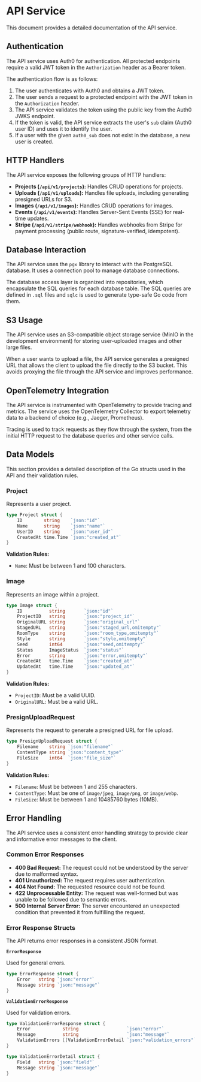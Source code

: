 # API Service

This document provides a detailed documentation of the API service.

## Authentication

The API service uses Auth0 for authentication. All protected endpoints require a valid JWT token in the `Authorization` header as a Bearer token.

The authentication flow is as follows:

1.  The user authenticates with Auth0 and obtains a JWT token.
2.  The user sends a request to a protected endpoint with the JWT token in the `Authorization` header.
3.  The API service validates the token using the public key from the Auth0 JWKS endpoint.
4.  If the token is valid, the API service extracts the user's `sub` claim (Auth0 user ID) and uses it to identify the user.
5.  If a user with the given `auth0_sub` does not exist in the database, a new user is created.

## HTTP Handlers

The API service exposes the following groups of HTTP handlers:

- **Projects (`/api/v1/projects`):** Handles CRUD operations for projects.
- **Uploads (`/api/v1/uploads`):** Handles file uploads, including generating presigned URLs for S3.
- **Images (`/api/v1/images`):** Handles CRUD operations for images.
- **Events (`/api/v1/events`):** Handles Server-Sent Events (SSE) for real-time updates.
- **Stripe (`/api/v1/stripe/webhook`):** Handles webhooks from Stripe for payment processing (public route, signature-verified, idempotent).

## Database Interaction

The API service uses the `pgx` library to interact with the PostgreSQL database. It uses a connection pool to manage database connections.

The database access layer is organized into repositories, which encapsulate the SQL queries for each database table.
The SQL queries are defined in `.sql` files and `sqlc` is used to generate type-safe Go code from them.

## S3 Usage

The API service uses an S3-compatible object storage service (MinIO in the development environment) for storing user-uploaded images and other large files.

When a user wants to upload a file, the API service generates a presigned URL that allows the client to upload the file directly to the S3 bucket. This avoids proxying the file through the API service and improves performance.

## OpenTelemetry Integration

The API service is instrumented with OpenTelemetry to provide tracing and metrics.
The service uses the OpenTelemetry Collector to export telemetry data to a backend of choice (e.g., Jaeger, Prometheus).

Tracing is used to track requests as they flow through the system, from the initial HTTP request to the database queries and other service calls.

## Data Models

This section provides a detailed description of the Go structs used in the API and their validation rules.

### Project

Represents a user project.

```go
type Project struct {
	ID        string    `json:"id"`
	Name      string    `json:"name"`
	UserID    string    `json:"user_id"`
	CreatedAt time.Time `json:"created_at"`
}
```

**Validation Rules:**

-   `Name`: Must be between 1 and 100 characters.

### Image

Represents an image within a project.

```go
type Image struct {
	ID          string       `json:"id"`
	ProjectID   string       `json:"project_id"`
	OriginalURL string       `json:"original_url"`
	StagedURL   string       `json:"staged_url,omitempty"`
	RoomType    string       `json:"room_type,omitempty"`
	Style       string       `json:"style,omitempty"`
	Seed        int64        `json:"seed,omitempty"`
	Status      ImageStatus  `json:"status"`
	Error       string       `json:"error,omitempty"`
	CreatedAt   time.Time    `json:"created_at"`
	UpdatedAt   time.Time    `json:"updated_at"`
}
```

**Validation Rules:**

-   `ProjectID`: Must be a valid UUID.
-   `OriginalURL`: Must be a valid URL.

### PresignUploadRequest

Represents the request to generate a presigned URL for file upload.

```go
type PresignUploadRequest struct {
	Filename    string `json:"filename"`
	ContentType string `json:"content_type"`
	FileSize    int64  `json:"file_size"`
}
```

**Validation Rules:**

-   `Filename`: Must be between 1 and 255 characters.
-   `ContentType`: Must be one of `image/jpeg`, `image/png`, or `image/webp`.
-   `FileSize`: Must be between 1 and 10485760 bytes (10MB).

## Error Handling

The API service uses a consistent error handling strategy to provide clear and informative error messages to the client.

### Common Error Responses

-   **400 Bad Request:** The request could not be understood by the server due to malformed syntax.
-   **401 Unauthorized:** The request requires user authentication.
-   **404 Not Found:** The requested resource could not be found.
-   **422 Unprocessable Entity:** The request was well-formed but was unable to be followed due to semantic errors.
-   **500 Internal Server Error:** The server encountered an unexpected condition that prevented it from fulfilling the request.

### Error Response Structs

The API returns error responses in a consistent JSON format.

**`ErrorResponse`**

Used for general errors.

```go
type ErrorResponse struct {
	Error   string `json:"error"`
	Message string `json:"message"`
}
```

**`ValidationErrorResponse`**

Used for validation errors.

```go
type ValidationErrorResponse struct {
	Error            string                  `json:"error"`
	Message          string                  `json:"message"`
	ValidationErrors []ValidationErrorDetail `json:"validation_errors"`
}

type ValidationErrorDetail struct {
	Field   string `json:"field"`
	Message string `json:"message"`
}
```
